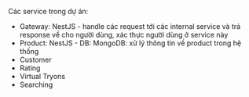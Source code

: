 Các service trong dự án:

- Gateway: NestJS - handle các request tới các internal service và trả response về cho người dùng, xác thực người dùng ở service này
- Product: NestJS - DB: MongoDB: xử lý thông tin về product trong hệ thống
- Customer
- Rating
- Virtual Tryons
- Searching
